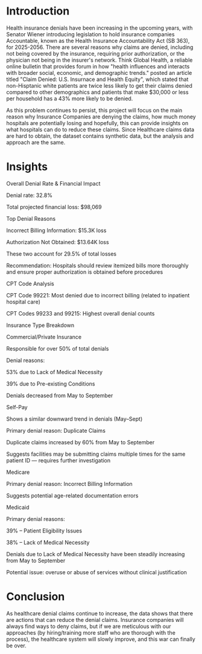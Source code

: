 # Introduction

Health insurance denials have been increasing in the upcoming years, with Senator Wiener introducing legislation to hold insurance companies Accountable, known as the Health Insurance Accountability Act (SB 363), for 2025-2056. There are several reasons why claims are denied, including not being covered by the insurance, requiring prior authorization, or the physician not being in the insurer's network. Think Global Health, a reliable online bulletin that provides forum in how "health influences and interacts with broader social, economic, and demographic trends." posted an article titled "Claim Denied: U.S. Insurnace and Health Equity", which stated that non-Hisptanic white patients are twice less likely to get their claims denied compared to other demographics and patients that make $30,000 or less per household has a 43% more likely to be denied.  

As this problem continues to persist, this project will focus on the main reason why Insurance Companies are denying the claims, how much money hospitals are potentially losing and hopefully, this can provide insights on what hospitals can do to reduce these claims. Since Healthcare claims data are hard to obtain, the dataset contains synthetic data, but the analysis and approach are the same. 

# Insights

Overall Denial Rate & Financial Impact

Denial rate: 32.8%

Total projected financial loss: $98,069

Top Denial Reasons

Incorrect Billing Information: $15.3K loss

Authorization Not Obtained: $13.64K loss

These two account for 29.5% of total losses

Recommendation: Hospitals should review itemized bills more thoroughly and ensure proper authorization is obtained before procedures

CPT Code Analysis

CPT Code 99221: Most denied due to incorrect billing (related to inpatient hospital care)

CPT Codes 99233 and 99215: Highest overall denial counts

Insurance Type Breakdown

Commercial/Private Insurance

Responsible for over 50% of total denials

Denial reasons:

53% due to Lack of Medical Necessity

39% due to Pre-existing Conditions

Denials decreased from May to September

Self-Pay

Shows a similar downward trend in denials (May–Sept)

Primary denial reason: Duplicate Claims

Duplicate claims increased by 60% from May to September

Suggests facilities may be submitting claims multiple times for the same patient ID — requires further investigation

Medicare

Primary denial reason: Incorrect Billing Information

Suggests potential age-related documentation errors

Medicaid

Primary denial reasons:

39% – Patient Eligibility Issues

38% – Lack of Medical Necessity

Denials due to Lack of Medical Necessity have been steadily increasing from May to September

Potential issue: overuse or abuse of services without clinical justification

# Conclusion

As healthcare denial claims continue to increase, the data shows that there are actions that can reduce the denial claims. Insurance companies will always find ways to deny claims, but if we are meticulous with our approaches (by hiring/training more staff who are thorough with the process), the healthcare system will slowly improve, and this war can finally be over. 
